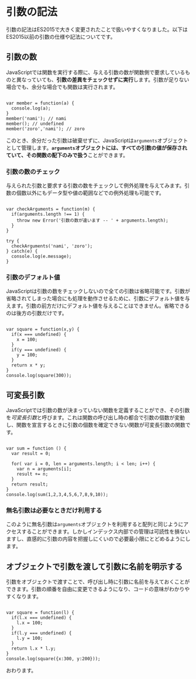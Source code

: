 # 引数の記法

引数の記法はES2015で大きく変更されたことで扱いやすくなりました。以下はES2015以前の引数の仕様や記法についてです。






## 引数の数

JavaScriptでは関数を実行する際に、与える引数の数が関数側で要求しているものと異なっていても、**引数の差異をチェックせずに実行**します。引数が足りない場合でも、余分な場合でも関数は実行されます。

```

var member = function(a) {
  console.log(a);
}
member('nami'); // nami
member(); // undefined
member('zoro','nami'); // zoro

```

このとき、余分だった引数は破棄せずに、JavaScriptは`arguments`オブジェクトとして管理します。**`arguments`オブジェクトには、すべての引数の値が保存されていて、その関数の配下のみで扱う**ことができます。





### 引数の数のチェック

与えられた引数と要求する引数の数をチェックして例外処理を与えてみます。引数の個数以外にもデータ型や値の範囲などでの例外処理も可能です。

```

var checkArguments = function(m) {
  if(arguments.length !== 1) {
    throw new Error('引数の数が違います -- ' + arguments.length);
  }
}

try {
  checkArguments('nami', 'zoro');
} catch(e) {
  console.log(e.message);
}

```

### 引数のデフォルト値

JavaScriptは引数の数をチェックしないので全ての引数は省略可能です。引数が省略されてしまった場合にも処理を動作させるために、引数にデフォルト値を与えます。引数の前方だけにデフォルト値を与えることはできません。省略できるのは後方の引数だけです。

```

var square = function(x,y) {
  if(x === undefined) {
    x = 100;
  }
  if(y === undefined) {
    y = 100;
  }
  return x * y;
}
console.log(square(300));

```








## 可変長引数

JavaScriptでは引数の数が決まっていない関数を定義することができ、その引数を*可変長引数*と呼びます。これは関数の呼び出し時の都合で引数の個数が変動し、関数を宣言するときに引数の個数を確定できない関数が可変長引数の関数です。

```

var sum = function () {
  var result = 0;

  for( var i = 0, len = arguments.length; i < len; i++) {
    var n = arguments[i];
    result += n;
  }
  return result;
}
console.log(sum(1,2,3,4,5,6,7,8,9,10));

```




### 無名引数は必要なときだけ利用する

このように無名引数は`arguments`オブジェクトを利用すると配列と同じようにアクセスすることができます。しかしインデックス内部での管理は可読性を損ないますし、直感的に引数の内容を把握しにくいので必要最小限にとどめるようにします。





## オブジェクトで引数を渡して引数に名前を明示する

引数をオブジェクトで渡すことで、呼び出し時に引数に名前を与えておくことができます。引数の順番を自由に変更できるようになり、コードの意味がわかりやすくなります。

```

var square = function(l) {
  if(l.x === undefined) {
    l.x = 100;
  }
  if(l.y === undefined) {
    l.y = 100;
  }
  return l.x * l.y;
}
console.log(square({x:300, y:200}));

```









おわります。
















